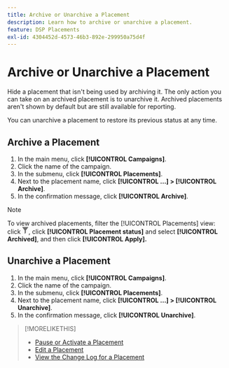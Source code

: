 ```yaml
---
title: Archive or Unarchive a Placement
description: Learn how to archive or unarchive a placement.
feature: DSP Placements
exl-id: 4304452d-4573-46b3-892e-299950a75d4f
---
```

# Archive or Unarchive a Placement

<!-- Some placements don't have this option. Clarify which placement types aren't eligible -- is it PG placements, or all placements using private inventory? And anything else?  -->

Hide a placement that isn't being used by archiving it. The only action you can take on an archived placement is to unarchive it. Archived placements aren't shown by default but are still available for reporting.

You can unarchive a placement to restore its previous status at any time.

## Archive a Placement

1. In the main menu, click **[!UICONTROL Campaigns]**.
1. Click the name of the campaign.
1. In the submenu, click **[!UICONTROL Placements]**.
1. Next to the placement name, click  **[!UICONTROL ...] > [!UICONTROL Archive]**.
1. In the confirmation message, click **[!UICONTROL Archive]**.

>[!NOTE]
>
>To view archived placements, filter the [!UICONTROL Placements] view: click ![Filter button](/help/dsp/assets/filter.png), click **[!UICONTROL Placement status]** and select **[!UICONTROL Archived]**, and then click **[!UICONTROL Apply].**

## Unarchive a Placement

1. In the main menu, click **[!UICONTROL Campaigns]**.
1. Click the name of the campaign.
1. In the submenu, click **[!UICONTROL Placements]**.
1. Next to the placement name, click  **[!UICONTROL ...] > [!UICONTROL Unarchive]**.
1. In the confirmation message, click **[!UICONTROL Unarchive]**.

>[!MORELIKETHIS]
>
>* [Pause or Activate a Placement](placement-pause-activate.md)
>* [Edit a Placement](placement-edit.md)
>* [View the Change Log for a Placement](placement-change-log.md)
